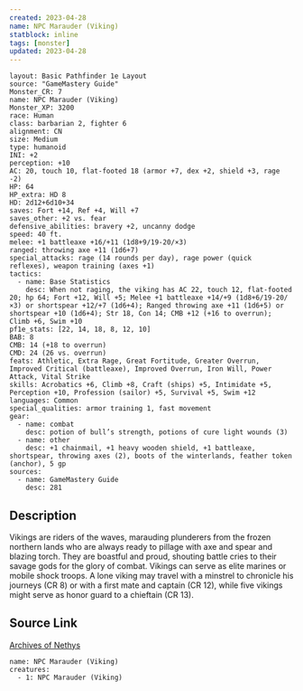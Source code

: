 ```yaml
---
created: 2023-04-28
name: NPC Marauder (Viking)
statblock: inline
tags: [monster]
updated: 2023-04-28
---
```

```statblock
layout: Basic Pathfinder 1e Layout
source: "GameMastery Guide"
Monster_CR: 7
name: NPC Marauder (Viking)
Monster_XP: 3200
race: Human
class: barbarian 2, fighter 6
alignment: CN
size: Medium
type: humanoid
INI: +2
perception: +10
AC: 20, touch 10, flat-footed 18 (armor +7, dex +2, shield +3, rage -2)
HP: 64
HP_extra: HD 8
HD: 2d12+6d10+34
saves: Fort +14, Ref +4, Will +7
saves_other: +2 vs. fear
defensive_abilities: bravery +2, uncanny dodge
speed: 40 ft.
melee: +1 battleaxe +16/+11 (1d8+9/19-20/×3)
ranged: throwing axe +11 (1d6+7)
special_attacks: rage (14 rounds per day), rage power (quick reflexes), weapon training (axes +1)
tactics:
  - name: Base Statistics
    desc: When not raging, the viking has AC 22, touch 12, flat-footed 20; hp 64; Fort +12, Will +5; Melee +1 battleaxe +14/+9 (1d8+6/19-20/×3) or shortspear +12/+7 (1d6+4); Ranged throwing axe +11 (1d6+5) or shortspear +10 (1d6+4); Str 18, Con 14; CMB +12 (+16 to overrun); Climb +6, Swim +10
pf1e_stats: [22, 14, 18, 8, 12, 10]
BAB: 8
CMB: 14 (+18 to overrun)
CMD: 24 (26 vs. overrun)
feats: Athletic, Extra Rage, Great Fortitude, Greater Overrun, Improved Critical (battleaxe), Improved Overrun, Iron Will, Power Attack, Vital Strike
skills: Acrobatics +6, Climb +8, Craft (ships) +5, Intimidate +5, Perception +10, Profession (sailor) +5, Survival +5, Swim +12
languages: Common
special_qualities: armor training 1, fast movement
gear:
  - name: combat
    desc: potion of bull’s strength, potions of cure light wounds (3)
  - name: other
    desc: +1 chainmail, +1 heavy wooden shield, +1 battleaxe, shortspear, throwing axes (2), boots of the winterlands, feather token (anchor), 5 gp
sources:
  - name: GameMastery Guide
    desc: 281
```
## Description
Vikings are riders of the waves, marauding plunderers from the frozen northern lands who are always ready to pillage with axe and spear and blazing torch. They are boastful and proud, shouting battle cries to their savage gods for the glory of combat. Vikings can serve as elite marines or mobile shock troops. A lone viking may travel with a minstrel to chronicle his journeys (CR 8) or with a first mate and captain (CR 12), while five vikings might serve as honor guard to a chieftain (CR 13).
## Source Link
[Archives of Nethys](https://aonprd.com/NPCDisplay.aspx?ItemName=Marauder%20(Viking))
```encounter-table
name: NPC Marauder (Viking)
creatures:
  - 1: NPC Marauder (Viking)
```
